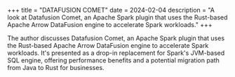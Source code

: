 +++
title = "DATAFUSION COMET"
date = 2024-02-04
description = "A look at Datafusion Comet, an Apache Spark plugin that uses the Rust-based Apache Arrow DataFusion engine to accelerate Spark workloads."
+++

The author discusses Datafusion Comet, an Apache Spark plugin that uses the Rust-based Apache Arrow DataFusion engine to accelerate Spark workloads. It's presented as a drop-in replacement for Spark's JVM-based SQL engine, offering performance benefits and a potential migration path from Java to Rust for businesses.